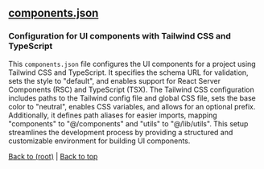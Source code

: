 ## [components.json](components.json)

### Configuration for UI components with Tailwind CSS and TypeScript

This `components.json` file configures the UI components for a project using Tailwind CSS and TypeScript. It specifies the schema URL for validation, sets the style to "default", and enables support for React Server Components (RSC) and TypeScript (TSX). The Tailwind CSS configuration includes paths to the Tailwind config file and global CSS file, sets the base color to "neutral", enables CSS variables, and allows for an optional prefix. Additionally, it defines path aliases for easier imports, mapping "components" to "@/components" and "utils" to "@/lib/utils". This setup streamlines the development process by providing a structured and customizable environment for building UI components.

[Back to (root)](#root) | [Back to top](#table-of-contents)
